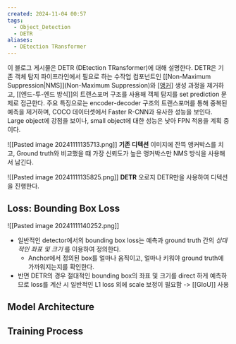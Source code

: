 ```yaml
---
created: 2024-11-04 00:57
tags:
  - Object_Detection
  - DETR
aliases:
  - DEtection TRansformer
---
```

이 블로그 게시물은 DETR (DEtection TRansformer)에 대해 설명한다. DETR은 기존 객체 탐지 파이프라인에서 필요로 하는 수작업 컴포넌트인 [[Non-Maximum Suppression|NMS]](Non-Maximum Suppression)와 [[앵커]](anchor) 생성 과정을 제거하고, [[엔드-투-엔드 방식]]의 트랜스포머 구조를 사용해 객체 탐지를 set prediction 문제로 접근한다. 주요 특징으로는 encoder-decoder 구조의 트랜스포머를 통해 중복된 예측을 제거하며, COCO 데이터셋에서 Faster R-CNN과 유사한 성능을 보인다. Large object에 강점을 보이나, small object에 대한 성능은 낮아 FPN 적용을 계획 중이다.



![[Pasted image 20241111135713.png]]
**기존 디텍션**
이미지에 잔뜩 앵커박스를 치고, Ground truth와 비교했을 떄 가장 신뢰도가 높은 앵커박스만 NMS 방식을 사용해서 남긴다.

![[Pasted image 20241111135825.png]]
**DETR**
오로지 DETR만을 사용하여 디텍션을 진행한다.

## Loss: Bounding Box Loss
![[Pasted image 20241111140252.png]]
- 일반적인 detector에서의 bounding box loss는 예측과 ground truth 간의 _상대적인 좌표 및 크기_ 를 이용하여 정의한다.
	- Anchor에서 정의된 box를 얼마나 움직이고, 얼마나 키워야 ground truth에 가까워지는지를 확인한다.
- 반면 DETR의 경우 절대적인 bounding box의 좌표 및 크기를 direct 하게 예측하므로 loss를 계산 시 일반적인 L1 loss 외에 scale 보정이 필요함 -> [[GIoU]] 사용

## Model Architecture


## Training Process
